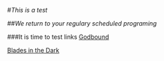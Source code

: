 #*This is a test*

##_We return to your regulary scheduled programing_

###It is time to test links
[Godbound](https://sinenominepublishing.com/collections/godbound/Godbound)

[Blades in the Dark](http://www.evilhat.com/home/blades-in-the-dark/)